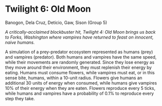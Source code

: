 # Twilight 6: Old Moon
Banogon, Dela Cruz, Deticio, Gaw, Sison (Group 5)

*A critically-acclaimed blockbuster hit, Twilight 4: Old Moon brings us back to Forks, Washington where vampires have returned to feast on innocent, naive humans.*

A simulation of a prey-predator ecosystem represented as humans (prey) and vampires (predator). Both humans and vampires have the same speed, while their movements are randomly generated. Since they lose energy as they move around their environment, they must replenish their energy by eating. Humans must consume flowers, while vampires must eat, or in this sense bite, humans, within a 10-unit radius. Flowers give humans an additional 30 units of energy when consumed, while humans give vampires 10% of their energy when they are eaten. Flowers reproduce every 5 ticks, while humans and vampires have a probability of 0.1% to reproduce every step they take.
